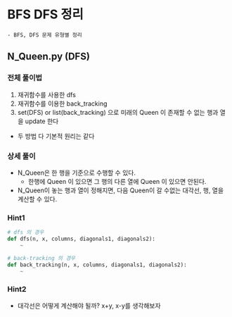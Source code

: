 # BFS DFS 정리
    - BFS, DFS 문제 유형별 정리

## N_Queen.py  (DFS)

### 전체 풀이법  

1) 재귀함수를 사용한 dfs
2) 재귀함수를 이용한 back_tracking 
3) set(DFS) or list(back_tracking) 으로 미래의 Queen 이 존재할 수 없는 행과 열을 update 한다

- 두 방법 다 기본적 원리는 같다


### 상세 풀이
- N_Queen은 한 행을 기준으로 수행할 수 있다. 
    - 한행에 Queen 이 있으면 그 행의 다른 열에 Queen 이 있으면 안된다.
- N_Queen이 놓는 행과 열이 정해지면, 다음 Queen이 갈 수없는 대각선, 행, 열을 계산할 수 있다.  


### Hint1
```python
# dfs 의 경우
def dfs(n, x, columns, diagonals1, diagonals2):
    ~

# back-tracking 의 경우
def back_tracking(n, x, columns, diagonals1, diagonals2):
    ~
```

### Hint2  
- 대각선은 어떻게 계산해야 될까? x+y, x-y를 생각해보자

